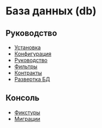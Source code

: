 База данных (db)
===

## Руководство

* [Установка](install.md)
* [Конфигурация](config.md)
* [Руководство](guide.md)
* [Фильтры](filter.md)
* [Контракты](contract.md)
* [Развертка БД](init.md)

## Консоль

* [Фикстуры](console-fixture.md)
* [Миграции](console-migration.md)
